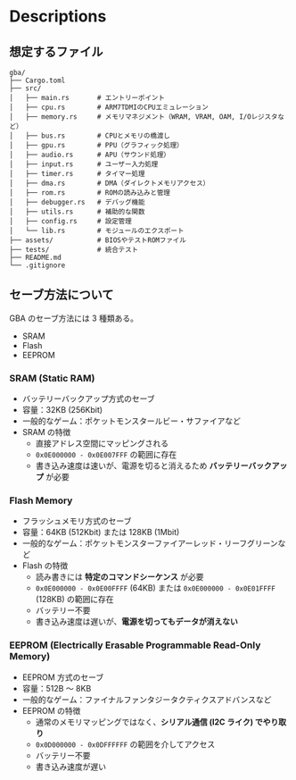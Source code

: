 # Descriptions

## 想定するファイル

```
gba/
├── Cargo.toml
├── src/
│   ├── main.rs       # エントリーポイント
│   ├── cpu.rs        # ARM7TDMIのCPUエミュレーション
│   ├── memory.rs     # メモリマネジメント（WRAM, VRAM, OAM, I/Oレジスタなど）
│   ├── bus.rs        # CPUとメモリの橋渡し
│   ├── gpu.rs        # PPU（グラフィック処理）
│   ├── audio.rs      # APU（サウンド処理）
│   ├── input.rs      # ユーザー入力処理
│   ├── timer.rs      # タイマー処理
│   ├── dma.rs        # DMA（ダイレクトメモリアクセス）
│   ├── rom.rs        # ROMの読み込みと管理
│   ├── debugger.rs   # デバッグ機能
│   ├── utils.rs      # 補助的な関数
│   ├── config.rs     # 設定管理
│   └── lib.rs        # モジュールのエクスポート
├── assets/           # BIOSやテストROMファイル
├── tests/            # 統合テスト
├── README.md
└── .gitignore
```

## セーブ方法について

GBA のセーブ方法には 3 種類ある。

- SRAM
- Flash
- EEPROM

### SRAM (Static RAM)

- バッテリーバックアップ方式のセーブ
- 容量：32KB (256Kbit)
- 一般的なゲーム：ポケットモンスタールビー・サファイアなど
- SRAM の特徴
  - 直接アドレス空間にマッピングされる
  - `0x0E000000 - 0x0E007FFF` の範囲に存在
  - 書き込み速度は速いが、電源を切ると消えるため **バッテリーバックアップ** が必要

### Flash Memory

- フラッシュメモリ方式のセーブ
- 容量：64KB (512Kbit) または 128KB (1Mbit)
- 一般的なゲーム：ポケットモンスターファイアーレッド・リーフグリーンなど
- Flash の特徴
  - 読み書きには **特定のコマンドシーケンス** が必要
  - `0x0E000000 - 0x0E00FFFF` (64KB) または `0x0E000000 - 0x0E01FFFF` (128KB) の範囲に存在
  - バッテリー不要
  - 書き込み速度は遅いが、**電源を切ってもデータが消えない**

### EEPROM (Electrically Erasable Programmable Read-Only Memory)

- EEPROM 方式のセーブ
- 容量：512B ～ 8KB
- 一般的なゲーム：ファイナルファンタジータクティクスアドバンスなど
- EEPROM の特徴
  - 通常のメモリマッピングではなく、**シリアル通信 (I2C ライク) でやり取り**
  - `0x0D000000 - 0x0DFFFFFF` の範囲を介してアクセス
  - バッテリー不要
  - 書き込み速度が遅い
